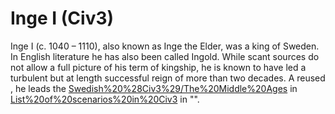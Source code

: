 # Inge I (Civ3)

Inge I (c. 1040 – 1110), also known as Inge the Elder, was a king of Sweden. In English literature he has also been called Ingold. While scant sources do not allow a full picture of his term of kingship, he is known to have led a turbulent but at length successful reign of more than two decades. A reused , he leads the [Swedish%20%28Civ3%29/The%20Middle%20Ages](Swedes) in [List%20of%20scenarios%20in%20Civ3](scenario) in "".